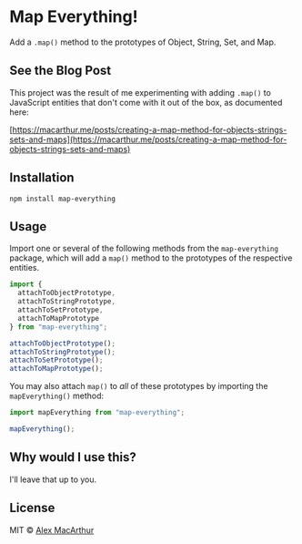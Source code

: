 # Map Everything!

Add a `.map()` method to the prototypes of Object, String, Set, and Map.

## See the Blog Post

This project was the result of me experimenting with adding `.map()` to JavaScript entities that don't come with it out of the box, as documented here:

[https://macarthur.me/posts/creating-a-map-method-for-objects-strings-sets-and-maps](https://macarthur.me/posts/creating-a-map-method-for-objects-strings-sets-and-maps)

## Installation

`npm install map-everything`

## Usage

Import one or several of the following methods from the `map-everything` package, which will add a `map()` method to the prototypes of the respective entities.

```javascript
import {
  attachToObjectPrototype,
  attachToStringPrototype,
  attachToSetPrototype,
  attachToMapPrototype
} from "map-everything";

attachToObjectPrototype();
attachToStringPrototype();
attachToSetPrototype();
attachToMapPrototype();
```

You may also attach `map()` to _all_ of these prototypes by importing the `mapEverything()` method:

```javascript
import mapEverything from "map-everything";

mapEverything();
```

## Why would I use this?

I'll leave that up to you.

## License

MIT © [Alex MacArthur](https://macarthur.me)
